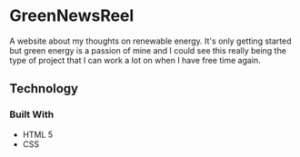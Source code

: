 # GreenNewsReel
A website about my thoughts on renewable energy. It's only getting started but green energy is a passion of mine and I could see this really being
the type of project that I can work a lot on when I have free time again. 

## Technology
### Built With
* HTML 5
* CSS
